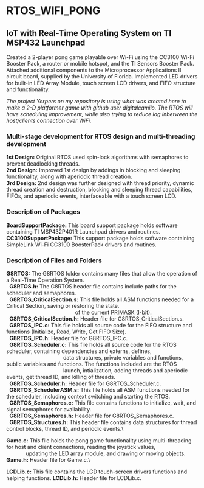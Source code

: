 # RTOS_WIFI_PONG
## IoT with Real-Time Operating System on TI MSP432 Launchpad
Created a 2-player pong game playable over Wi-Fi using the CC3100 Wi-Fi Booster Pack, a router or mobile hotspot, and the TI Sensors Booster Pack.
Attached additional components to the Microprocessor Applications II circuit board, supplied by the University of Florida.
Implemented LED drivers for built-in LED Array Module, touch screen LCD drivers, and FIFO structure and functionality.

*The project Yerpers on my repository is using what was created here to make a 2-D platformer game with github user digitalcamilo. The RTOS will have 
scheduling improvement, while also trying to reduce lag inbetween the host/clients connection over WiFi.*

### Multi-stage development for RTOS design and multi-threading development 
**1st Design:** Original RTOS used spin-lock algorithms with semaphores to prevent deadlocking threads.\
**2nd Design:** Improved 1st design by addings in blocking and sleeping functionality, along with aperiodic thread creation.\
**3rd Design:** 2nd design was further designed with thread priority, dynamic thread creation and destruction, blocking and sleeping thread capabilities,
            FIFOs, and aperiodic events, interfaceable with a touch screen LCD.

### Description of Packages
**BoardSupportPackage:** This board support package holds software containing TI MSP432P401R Launchpad drivers and routines.
**CC3100SupportPackage:** This support package holds software containing SimpleLink Wi-Fi CC3100 BoosterPack drivers and routines.

### Description of Files and Folders
**G8RTOS:** The G8RTOS folder contains many files that allow the operation of a Real-Time Operation System.\
&nbsp;&nbsp;**G8RTOS.h:** The G8RTOS header file contains include paths for the scheduler and semaphores.\
&nbsp;&nbsp;**G8RTOS_CriticalSection.s:** This file holds all ASM functions needed for a Critical Section, saving or restoring the state.\
&nbsp;&nbsp;&nbsp;&nbsp;&nbsp;&nbsp;&nbsp;&nbsp;&nbsp;&nbsp;&nbsp;&nbsp;&nbsp;&nbsp;&nbsp;&nbsp;&nbsp;&nbsp;&nbsp;&nbsp;&nbsp;&nbsp;&nbsp;&nbsp;&nbsp;&nbsp;&nbsp;&nbsp;&nbsp;&nbsp;&nbsp;&nbsp;&nbsp;&nbsp;&nbsp;&nbsp;&nbsp;&nbsp;&nbsp;&nbsp;&nbsp;&nbsp;&nbsp;&nbsp;&nbsp;&nbsp;of the current PRIMASK (I-bit).\
&nbsp;&nbsp;**G8RTOS_CriticalSection.h:** Header file for G8RTOS_CriticalSection.s.\
&nbsp;&nbsp;**G8RTOS_IPC.c:** This file holds all source code for the FIFO structure and functions (Initialize, Read, Write, Get FIFO Size).\
&nbsp;&nbsp;**G8RTOS_IPC.h:** Header file for G8RTOS_IPC.c.\
&nbsp;&nbsp;**G8RTOS_Scheduler.c:** This file holds all source code for the RTOS scheduler, containing dependencies and externs, defines,\
&nbsp;&nbsp;&nbsp;&nbsp;&nbsp;&nbsp;&nbsp;&nbsp;&nbsp;&nbsp;&nbsp;&nbsp;&nbsp;&nbsp;&nbsp;&nbsp;&nbsp;&nbsp;&nbsp;&nbsp;&nbsp;&nbsp;&nbsp;&nbsp;&nbsp;&nbsp;&nbsp;&nbsp;&nbsp;&nbsp;&nbsp;&nbsp;&nbsp;&nbsp;&nbsp;&nbsp;&nbsp;&nbsp;data structures, private variables and functions, public variables and functions. The functions included are the RTOS\
&nbsp;&nbsp;&nbsp;&nbsp;&nbsp;&nbsp;&nbsp;&nbsp;&nbsp;&nbsp;&nbsp;&nbsp;&nbsp;&nbsp;&nbsp;&nbsp;&nbsp;&nbsp;&nbsp;&nbsp;&nbsp;&nbsp;&nbsp;&nbsp;&nbsp;&nbsp;&nbsp;&nbsp;&nbsp;&nbsp;&nbsp;&nbsp;&nbsp;&nbsp;&nbsp;&nbsp;&nbsp;&nbsp;launch, intialization, adding threads and aperiodic events, get thread ID, and killing of threads.\
&nbsp;&nbsp;**G8RTOS_Scheduler.h:** Header file for G8RTOS_Scheduler.c.\
&nbsp;&nbsp;**G8RTOS_SchedulerASM.s:** This file holds all ASM functions needed for the scheduler, including context switching and starting the RTOS.\
&nbsp;&nbsp;**G8RTOS_Semaphores.c:** This file contains functions to initialize, wait, and signal semaphores for availability.\
&nbsp;&nbsp;**G8RTOS_Semaphores.h:** Header file for G8RTOS_Semaphores.c.\
&nbsp;&nbsp;**G8RTOS_Structures.h:** This header file contains data structures for thread control blocks, thread ID, and periodic events.\

**Game.c:** This file holds the pong game functionality using multi-threading for host and client connections, reading the joystick values,\
&nbsp;&nbsp;&nbsp;&nbsp;&nbsp;&nbsp;&nbsp;&nbsp;&nbsp;&nbsp;&nbsp;&nbsp; updating the LED array module, and drawing or moving objects.
**Game.h:** Header file for Game.c.\

**LCDLib.c:** This file contains the LCD touch-screen drivers functions and helping functions.
**LCDLib.h:** Header file for LCDLib.c.
